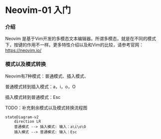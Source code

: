 # Neovim-01 入门

### 介绍

Neovim 是基于Vim开发的多模态文本编辑器。所谓多模态，就是在不同的模式下，按键的作用不一样。更多特性介绍以及和Vim的比较，请参考官网：https://neovim.io/

### 模式以及模式转换

Neovim有7种模式：普通模式、插入模式、

普通模式转到插入模式：a，i，o，O

插入模式转到普通模式：Esc

TODO：补充剩余模式以及模式转换流程图

```mermaid
stateDiagram-v2
	direction LR
	普通模式 --> 插入模式: 输入：a\i\o\O
	插入模式 --> 普通模式: 输入：Esc
```







